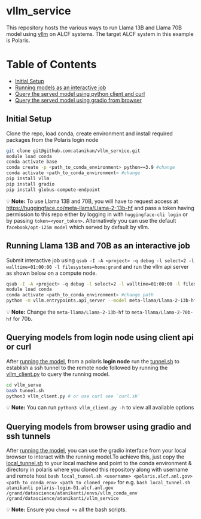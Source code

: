 # vllm_service
This repository hosts the various ways to run Llama 13B and Llama 70B model using [vllm](https://vllm.readthedocs.io/en/latest/) on ALCF systems. The target ALCF system in this example is Polaris. 

# Table of Contents

* [Initial Setup](#initial-setup)
* [Running models as an interactive job](#running-llama-13b-and-70b-as-an-interactive-job)
* [Query the served model using python client and curl](#querying-vllm-models-from-login-node-using-client-api-and-curl)
* [Query the served model using gradio from browser](#querying-models-from-browser-using-gradio-and-ssh-tunnels)

## Initial Setup

Clone the repo, load conda, create environment and install required packages from the Polaris login node

```bash
git clone git@github.com:atanikan/vllm_service.git
module load conda
conda activate base
conda create -p <path_to_conda_environment> python==3.9 #change
conda activate <path_to_conda_environment> #change
pip install vllm
pip install gradio
pip install globus-compute-endpoint 
```

:bulb: **Note:**  To use Llama 13B and 70B, you will have to request access at https://huggingface.co/meta-llama/Llama-2-13b-hf and pass a token having permission to this repo either by logging in with `huggingface-cli login` or by passing `token=<your_token>`. Alternatively you can use the default `facebook/opt-125m model` which served by default by vllm.

## Running Llama 13B and 70B as an interactive job

Submit interactive job using `qsub -I -A <project> -q debug -l select=2 -l walltime=01:00:00 -l filesystems=home:grand` and run the vllm api server as shown below on a compute node.

```bash
qsub -I -A <project> -q debug -l select=2 -l walltime=01:00:00 -l filesystems=home:grand
module load conda
conda activate <path_to_conda_environment> #change path
python -m vllm.entrypoints.api_server --model meta-llama/Llama-2-13b-hf --download-dir <save model path> # for the default facebook/opt-125m model just run python -m vllm.entrypoints.api_server
```

:bulb: **Note:** Change the `meta-llama/Llama-2-13b-hf` to `meta-llama/Llama-2-70b-hf` for 70b.

## Querying models from login node using client api or curl

After [running the model](#running-llama-13b-and-70b-as-an-interactive-job), from a polaris **login node** run the [tunnel.sh](vllm_serve/tunnel.sh) to establish a ssh tunnel to the remote node followed by running the [vllm_client.py](vllm_serve/vllm_client.py) to query the running model.

```bash
cd vllm_serve
bash tunnel.sh
python3 vllm_client.py # or use curl see `curl.sh`
```

:bulb: **Note:** You can run `python3 vllm_client.py -h` to view all available options

## Querying models from browser using gradio and ssh tunnels

After [running the model](#running-llama-13b-and-70b-as-an-interactive-job), you can use the gradio interface from your local browser to interact with the running model.To achieve this, just copy the [local_tunnel.sh](vllm_serve/local_tunnel.sh) to your local machine and point to the conda environment & directory in polaris where you cloned this repository along with username and remote host `bash local_tunnel.sh <username> <polaris.alcf.anl.gov> <path_to_conda_env> <path_to cloned_repo>` for e.g. `bash local_tunnel.sh atanikanti polaris-login-01.alcf.anl.gov /grand/datascience/atanikanti/envs/vllm_conda_env /grand/datascience/atanikanti/vllm_service`

:bulb: **Note:** Ensure you `chmod +x` all the bash scripts. 

